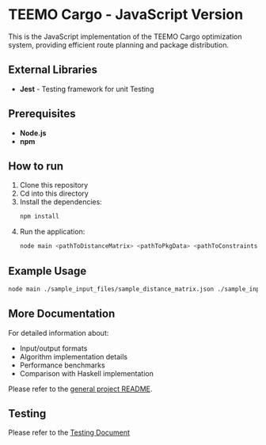 # TEEMO Cargo - JavaScript Version

This is the JavaScript implementation of the TEEMO Cargo optimization system, providing efficient route planning and package distribution.

## External Libraries

- **Jest** - Testing framework for unit Testing

## Prerequisites

- **Node.js**
- **npm**

## How to run

1. Clone this repository
2. Cd into this directory
3. Install the dependencies:
   ```bash
   npm install
   ```
4. Run the application:
   ```bash
   node main <pathToDistanceMatrix> <pathToPkgData> <pathToConstraintsFile>
   ```

## Example Usage

```bash
node main ./sample_input_files/sample_distance_matrix.json ./sample_input_files/data/sample_packages.json ./sample_input_files/data/sample_constraints.json
```

## More Documentation

For detailed information about:

- Input/output formats
- Algorithm implementation details
- Performance benchmarks
- Comparison with Haskell implementation

Please refer to the [general project README](../README.md).

## Testing

Please refer to the [Testing Document](./tests.md)
